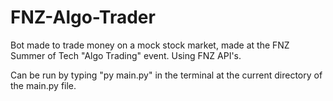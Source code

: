 # FNZ-Algo-Trader
Bot made to trade money on a mock stock market, made at the FNZ Summer of Tech "Algo Trading" event. Using FNZ API's.

Can be run by typing "py main.py" in the terminal at the current directory of the main.py file.
